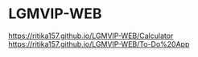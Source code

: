# LGMVIP-WEB
https://ritika157.github.io/LGMVIP-WEB/Calculator
https://ritika157.github.io/LGMVIP-WEB/To-Do%20App
